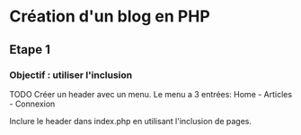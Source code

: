 # Création d'un blog en PHP

## Etape 1

### Objectif : utiliser l'inclusion

TODO
Créer un header avec un menu.
Le menu a 3 entrées: Home - Articles - Connexion

Inclure le header dans index.php en utilisant l'inclusion de pages.